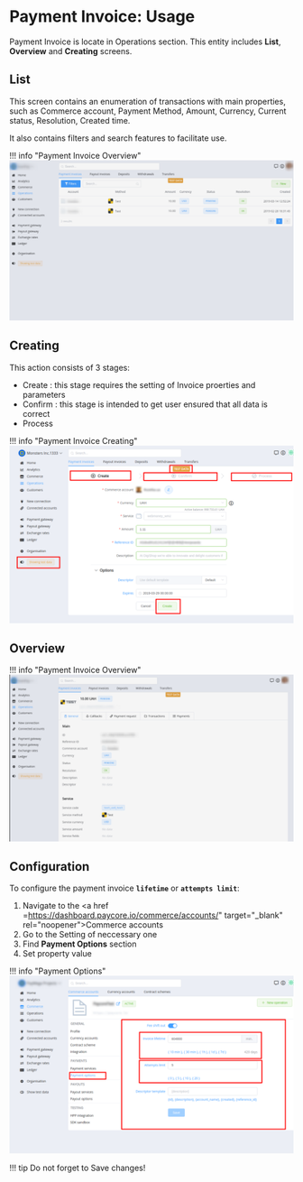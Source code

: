 # Payment Invoice: Usage

Payment Invoice is locate in Operations section. This entity includes **List**, **Overview** and **Creating** screens.

## List

This screen contains an enumeration of transactions with main properties, such as Commerce account, Payment Method, Amount, Currency, Current status, Resolution, Created time.

It also contains filters and search features to facilitate use.

!!! info "Payment Invoice Overview"
    [![Payment Invoice](images/payment_invoice_list.png)](images/payment_invoice_list.png)

## Creating

This action consists of 3 stages:
- Create : this stage requires the setting of Invoice proerties and parameters
- Confirm : this stage is intended to get user ensured that all data is correct 
- Process

!!! info "Payment Invoice Creating"
    [![Payment Invoice](images/invoice_creating.png)](images/invoice_creating.png)

## Overview

!!! info "Payment Invoice Overview"
    [![Payment Invoice](images/payment_invoice_overview.png)](images/payment_invoice_overview.png)



## Configuration


To configure the payment invoice **```lifetime```** or **```attempts limit```**:

1. Navigate to the <a href =https://dashboard.paycore.io/commerce/accounts/" target="_blank" rel="noopener">Commerce accounts</a>
2. Go to the Setting of neccessary one
3. Find **Payment Options** section
4. Set property value

!!! info "Payment Options"
    [![Payment Invoice](images/payment_options1.png)](images/payment_options1.png)

!!! tip
    Do not forget to Save changes!